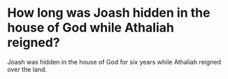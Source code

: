 # How long was Joash hidden in the house of God while Athaliah reigned?

Joash was hidden in the house of God for six years while Athaliah reigned over the land.
